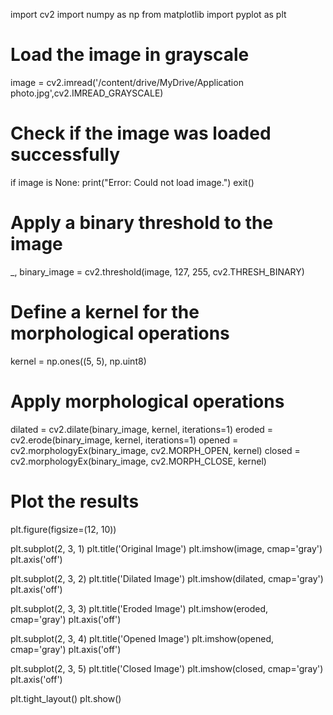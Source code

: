 import cv2
import numpy as np
from matplotlib import pyplot as plt

# Load the image in grayscale
image = cv2.imread('/content/drive/MyDrive/Application photo.jpg',cv2.IMREAD_GRAYSCALE)

# Check if the image was loaded successfully
if image is None:
    print("Error: Could not load image.")
    exit()

# Apply a binary threshold to the image
_, binary_image = cv2.threshold(image, 127, 255, cv2.THRESH_BINARY)

# Define a kernel for the morphological operations
kernel = np.ones((5, 5), np.uint8)

# Apply morphological operations
dilated = cv2.dilate(binary_image, kernel, iterations=1)
eroded = cv2.erode(binary_image, kernel, iterations=1)
opened = cv2.morphologyEx(binary_image, cv2.MORPH_OPEN, kernel)
closed = cv2.morphologyEx(binary_image, cv2.MORPH_CLOSE, kernel)

# Plot the results
plt.figure(figsize=(12, 10))

plt.subplot(2, 3, 1)
plt.title('Original Image')
plt.imshow(image, cmap='gray')
plt.axis('off')

plt.subplot(2, 3, 2)
plt.title('Dilated Image')
plt.imshow(dilated, cmap='gray')
plt.axis('off')

plt.subplot(2, 3, 3)
plt.title('Eroded Image')
plt.imshow(eroded, cmap='gray')
plt.axis('off')

plt.subplot(2, 3, 4)
plt.title('Opened Image')
plt.imshow(opened, cmap='gray')
plt.axis('off')

plt.subplot(2, 3, 5)
plt.title('Closed Image')
plt.imshow(closed, cmap='gray')
plt.axis('off')

plt.tight_layout()
plt.show()
